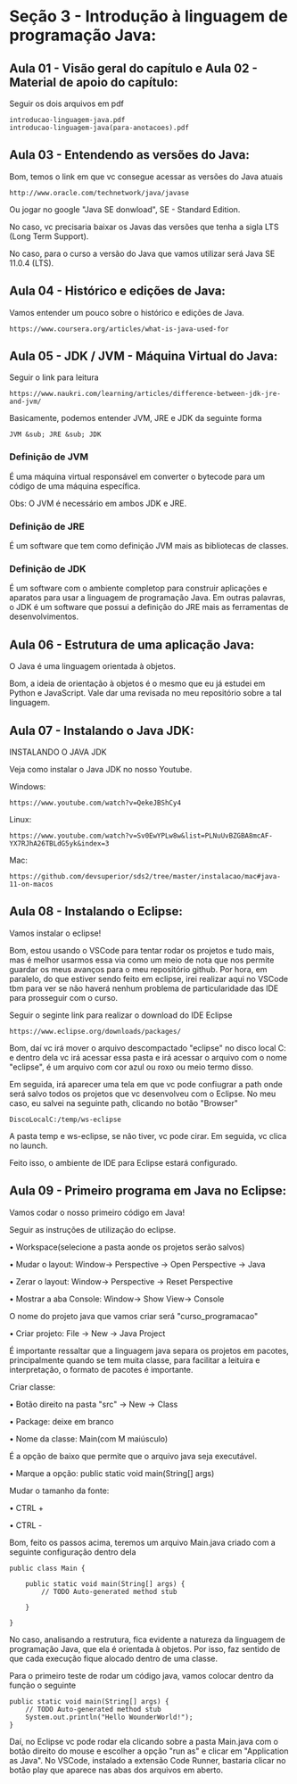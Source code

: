 # Seção 3 - Introdução à linguagem de programação Java:

## Aula 01 - Visão geral do capítulo e Aula 02 - Material de apoio do capítulo:
Seguir os dois arquivos em pdf

    introducao-linguagem-java.pdf
    introducao-linguagem-java(para-anotacoes).pdf

## Aula 03 - Entendendo as versões do Java:
Bom, temos o link em que vc consegue acessar as versões do Java atuais

    http://www.oracle.com/technetwork/java/javase

Ou jogar no google "Java SE donwload", SE - Standard Edition.

No caso, vc precisaria baixar os Javas das versões que tenha a sigla LTS (Long Term Support).

No caso, para o curso a versão do Java que vamos utilizar será Java SE 11.0.4 (LTS).

## Aula 04 - Histórico e edições de Java:
Vamos entender um pouco sobre o histórico e edições de Java.

    https://www.coursera.org/articles/what-is-java-used-for

## Aula 05 - JDK / JVM - Máquina Virtual do Java:
Seguir o link para leitura

    https://www.naukri.com/learning/articles/difference-between-jdk-jre-and-jvm/

Basicamente, podemos entender JVM, JRE e JDK da seguinte forma

    JVM &sub; JRE &sub; JDK

### Definição de JVM
É uma máquina virtual responsável em converter o bytecode para um código de uma máquina específica.

Obs: O JVM é necessário em ambos JDK e JRE.

### Definição de JRE
É um software que tem como definição JVM mais as bibliotecas de classes.

### Definição de JDK
É um software com o ambiente completop para construir aplicações e aparatos para usar a linguagem de programação Java. Em outras palavras, o JDK é um software que possui a definição do JRE mais as ferramentas de desenvolvimentos.

## Aula 06 - Estrutura de uma aplicação Java:
O Java é uma linguagem orientada à objetos.

Bom, a ideia de orientação à objetos é o mesmo que eu já estudei em Python e JavaScript. Vale dar uma revisada no meu repositório sobre a tal linguagem.

## Aula 07 - Instalando o Java JDK:
INSTALANDO O JAVA JDK

Veja como instalar o Java JDK no nosso Youtube.

Windows:

    https://www.youtube.com/watch?v=QekeJBShCy4

Linux:

    https://www.youtube.com/watch?v=Sv0EwYPLw8w&list=PLNuUvBZGBA8mcAF-YX7RJhA26TBLdG5yk&index=3

Mac:

    https://github.com/devsuperior/sds2/tree/master/instalacao/mac#java-11-on-macos

## Aula 08 - Instalando o Eclipse:
Vamos instalar o eclipse!

Bom, estou usando o VSCode para tentar rodar os projetos e tudo mais, mas é melhor usarmos essa via como um meio de nota que nos permite guardar os meus avanços para o meu repositório github. Por hora, em paralelo, do que estiver sendo feito em eclipse, irei realizar aqui no VSCode tbm para ver se não haverá nenhum problema de particularidade das IDE para prosseguir com o curso.

Seguir o seginte link para realizar o download do IDE Eclipse

    https://www.eclipse.org/downloads/packages/

Bom, daí vc irá mover o arquivo descompactado "eclipse" no disco local C: e dentro dela vc irá acessar essa pasta e irá acessar o arquivo com o nome "eclipse", é um arquivo com cor azul ou roxo ou meio termo disso.

Em seguida, irá aparecer uma tela em que vc pode confiugrar a path onde será salvo todos os projetos que vc desenvolveu com o Eclipse. No meu caso, eu salvei na seguinte path, clicando no botão "Browser"

    DiscoLocalC:/temp/ws-eclipse

A pasta temp e ws-eclipse, se não tiver, vc pode cirar. Em seguida, vc clica no launch.

Feito isso, o ambiente de IDE para Eclipse estará configurado.

## Aula 09 - Primeiro programa em Java no Eclipse:
Vamos codar o nosso primeiro código em Java!

Seguir as instruções de utilização do eclipse.

• Workspace(selecione a pasta aonde os projetos serão salvos)

• Mudar o layout: Window-> Perspective -> Open Perspective -> Java

• Zerar o layout: Window-> Perspective -> Reset Perspective

• Mostrar a aba Console: Window-> Show View-> Console

O nome do projeto java que vamos criar será "curso_programacao"

• Criar projeto: File -> New -> Java Project

É importante ressaltar que a linguagem java separa os projetos em pacotes, principalmente quando se tem muita classe, para facilitar a leituira e interpretação, o formato de pacotes é importante.

Criar classe: 

• Botão direito na pasta "src" -> New -> Class

• Package: deixe em branco

• Nome da classe: Main(com M maiúsculo)

É a opção de baixo que permite que o arquivo java seja executável.

• Marque a opção: public static void main(String[] args)

Mudar o tamanho da fonte:

• CTRL +

• CTRL -

Bom, feito os passos acima, teremos um arquivo Main.java criado com a seguinte configuração dentro dela

    public class Main {

        public static void main(String[] args) {
            // TODO Auto-generated method stub

        }

    }

No caso, analisando a restrutura, fica evidente a natureza da linguagem de programação Java, que ela é orientada à objetos. Por isso, faz sentido de que cada execução fique alocado dentro de uma classe.

Para o primeiro teste de rodar um código java, vamos colocar dentro da função o seguinte

    public static void main(String[] args) {
        // TODO Auto-generated method stub
        System.out.println("Hello WounderWorld!");
    }

Daí, no Eclipse vc pode rodar ela clicando sobre a pasta Main.java com o botão direito do mouse e escolher a opção "run as" e clicar em "Application as Java". No VSCode, instalado a extensão Code Runner, bastaria clicar no botão play que aparece nas abas dos arquivos em aberto.
